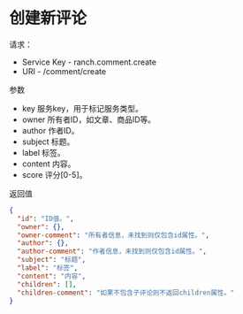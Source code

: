 # 创建新评论

请求：
- Service Key - ranch.comment.create
- URI - /comment/create

参数
- key 服务key，用于标记服务类型。
- owner 所有者ID，如文章、商品ID等。
- author 作者ID。
- subject 标题。
- label 标签。
- content 内容。
- score 评分[0-5]。

返回值
```json
{
  "id": "ID值。",
  "owner": {},
  "owner-comment": "所有者信息，未找到则仅包含id属性。",
  "author": {},
  "author-comment": "作者信息，未找到则仅包含id属性。",
  "subject": "标题",
  "label": "标签",
  "content": "内容",
  "children": [],
  "children-comment": "如果不包含子评论则不返回children属性。"
}
```

